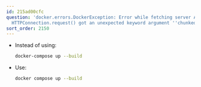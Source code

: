 ```yaml
---
id: 215ad00cfc
question: 'docker.errors.DockerException: Error while fetching server API version:
  HTTPConnection.request() got an unexpected keyword argument ''chunked'''
sort_order: 2150
---
```


- Instead of using:
  
  ```bash
  docker-compose up --build
  ```
  
- Use:

  ```bash
  docker compose up --build
  ```